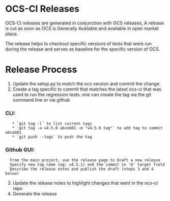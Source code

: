 # OCS-CI Releases

OCS-CI releases are generated in conjunction with OCS releases, A release is cut
as soon as OCS is Generally Available and available in open market place.

The release helps to checkout specific versions of tests that were run during
the release and serves as baseline for the specific version of OCS.

# Release Process
1. Update the setup.py to match the ocs version and commit the change.
2. Create a tag specific to commit that matches the latest ocs-ci that was used to run
the regression tests. one can create the tag via the git command line or via github
  ### CLI:
       * `git tag -l` to list current tags
       * `git tag -a v4.5.0 abceb01 -m "v4.5.0 tag"` to add tag to commit abceb01
       * `git push --tags` to push the tag
  ### Github GUI:
      From the main project, use the release page to Draft a new release
      Specify new tag name (eg: v4.5.1) and the commit in '@' target field
      Describe the release notes and publish the draft (steps 3 and 4 below)

3. Update the release notes to highlight changes that went in the ocs-ci repo
4. Generate the release
